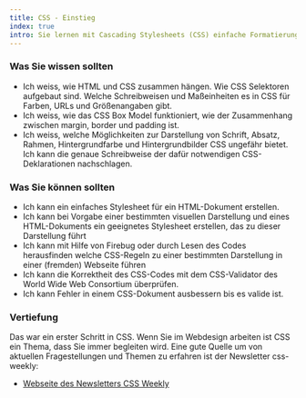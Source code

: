 ```yaml
--- 
title: CSS - Einstieg
index: true
intro: Sie lernen mit Cascading Stylesheets (CSS) einfache Formatierungen an der Webseite vorzunehmen.
---
```


### Was Sie wissen sollten

* Ich weiss, wie HTML und CSS zusammen hängen. Wie CSS Selektoren aufgebaut sind. Welche Schreibweisen und Maßeinheiten es in CSS für Farben, URLs und Größenangaben gibt.
* Ich weiss, wie das CSS Box Model funktioniert, wie der Zusammenhang zwischen margin, border und padding ist.
* Ich weiss, welche Möglichkeiten zur Darstellung von Schrift, Absatz, Rahmen, Hintergrundfarbe und Hintergrundbilder CSS ungefähr bietet. Ich kann die genaue Schreibweise der dafür notwendigen CSS-Deklarationen nachschlagen.

### Was Sie können sollten
* Ich kann ein einfaches Stylesheet für ein HTML-Dokument erstellen. 
* Ich kann bei Vorgabe einer bestimmten visuellen Darstellung und eines HTML-Dokuments ein geeignetes Stylesheet erstellen, das zu dieser Darstellung führt
* Ich kann mit Hilfe von Firebug oder durch Lesen des Codes herausfinden welche CSS-Regeln zu einer bestimmten Darstellung in einer (fremden) Webseite führen
* Ich kann die Korrektheit des CSS-Codes mit dem CSS-Validator des World Wide Web Consortium überprüfen. 
* Ich kann Fehler in einem CSS-Dokument ausbessern bis es valide ist.

### Vertiefung

Das war ein erster Schritt in CSS. Wenn Sie im Webdesign arbeiten ist CSS ein Thema, dass Sie immer
begleiten wird. Eine gute Quelle um von aktuellen Fragestellungen und Themen zu erfahren
ist der Newsletter css-weekly:

* [Webseite des Newsletters CSS Weekly](http://css-weekly.com/)
